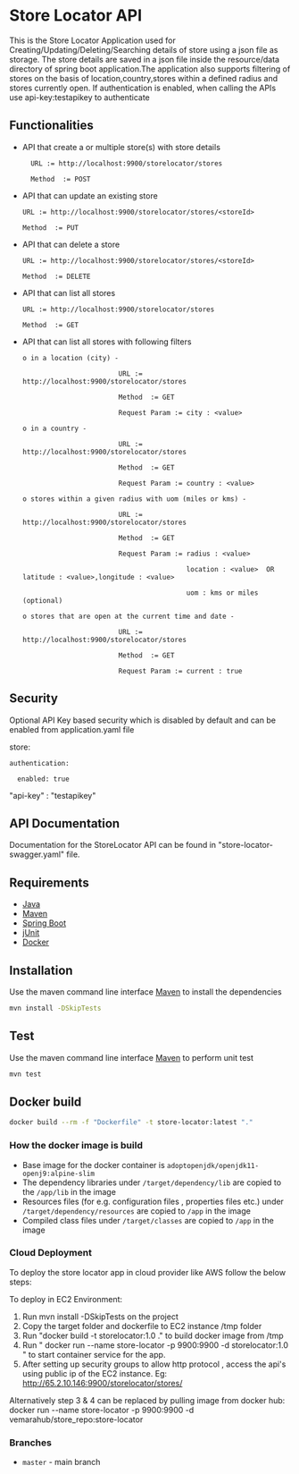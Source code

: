 # Store Locator API

This is the Store Locator Application used for Creating/Updating/Deleting/Searching details of store using a json file as storage.
The store details are saved in a json file inside the resource/data directory of spring boot application.The application also supports filtering of stores on the basis of location,country,stores within a defined radius and stores currently open.
 If authentication is enabled, when calling the APIs use api-key:testapikey to authenticate

## Functionalities

* API that create a or multiple store(s) with store details 

        URL := http://localhost:9900/storelocator/stores
		
        Method  := POST
		
       
* API that can update an existing store 

      URL := http://localhost:9900/storelocator/stores/<storeId>
	  
      Method  := PUT  
     
  
* API that can delete a store

      URL := http://localhost:9900/storelocator/stores/<storeId>
	  
      Method  := DELETE
  
* API that can list all stores 

      URL := http://localhost:9900/storelocator/stores
	  
      Method  := GET
      
* API that can list all stores with following filters

      o	in a location (city) - 
	  
                              URL := http://localhost:9900/storelocator/stores
							  
                              Method  := GET
							  
                              Request Param := city : <value>  
							  
      o	in a country -
	  
                              URL := http://localhost:9900/storelocator/stores
							  
                              Method  := GET
							  
                              Request Param := country : <value>
  
      o	stores within a given radius with uom (miles or kms) -
	  
                              URL := http://localhost:9900/storelocator/stores
							  
                              Method  := GET
							  
                              Request Param := radius : <value>
							  
                                               location : <value>  OR     latitude : <value>,longitude : <value>
											   
                                               uom : kms or miles (optional)
                              
      o	stores that are open at the current time and date -
	  
                              URL := http://localhost:9900/storelocator/stores
							  
                              Method  := GET
							  
                              Request Param := current : true
                                               

## Security
Optional API Key based security which is disabled by default and can be enabled from application.yaml file 

store:

	authentication:
	
      enabled: true

"api-key" : "testapikey"

## API Documentation

Documentation for the StoreLocator API can be found in "store-locator-swagger.yaml" file.

## Requirements

* [Java](https://www.oracle.com/java/)
* [Maven](https://maven.apache.org/)
* [Spring Boot](https://spring.io/projects/spring-boot)
* [jUnit](https://junit.org/)
* [Docker](https://www.docker.com/)

## Installation

Use the maven command line interface [Maven](https://maven.apache.org/) to install the dependencies

```bash
mvn install -DSkipTests
```
## Test
Use the maven command line interface [Maven](https://maven.apache.org/) to perform unit test
```bash
mvn test
```
## Docker build
```bash
docker build --rm -f "Dockerfile" -t store-locator:latest "."
```

### How the docker image is build
* Base image for the docker container is `adoptopenjdk/openjdk11-openj9:alpine-slim`
* The dependency libraries under `/target/dependency/lib` are copied to the `/app/lib` in the image
* Resources files (for e.g. configuration files , properties files etc.) under `/target/dependency/resources` are copied to `/app` in the image
* Compiled class files under `/target/classes` are copied to `/app` in the image

### Cloud Deployment
To deploy the store locator app in cloud provider like AWS follow the below steps:

To deploy in EC2 Environment:
1. Run mvn install -DSkipTests on the project
2. Copy the target folder and dockerfile to EC2 instance /tmp folder
3. Run "docker build -t storelocator:1.0 ." to build docker image from /tmp
4. Run " docker run --name store-locator -p 9900:9900 -d storelocator:1.0 " to start container service for the app.
5. After setting up security groups to allow http protocol , access the api's using public ip of the EC2 instance.
Eg: http://65.2.10.146:9900/storelocator/stores/

Alternatively step 3 & 4 can be replaced by pulling image from docker hub:
docker run --name store-locator -p 9900:9900 -d vemarahub/store_repo:store-locator





### Branches
* `master`  - main branch


